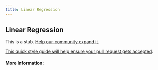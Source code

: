 ```yaml
---
title: Linear Regression
---
```


## Linear Regression

This is a stub. [Help our community expand it](https://github.com/freeCodeCamp/guide-articles/tree/master/articles/Machine-Learning/Linear-Regression/index.md).

[This quick style guide will help ensure your pull request gets accepted](https://github.com/freeCodeCamp/guide-articles/blob/master/README.md).

<!-- The article goes here, in GitHub-flavored Markdown. Feel free to add YouTube videos, images, and CodePen/JSBin embeds  -->

#### More Information:
<!-- Please add any articles you think might be helpful to read before writing the article -->


